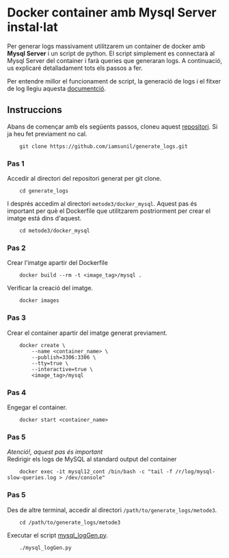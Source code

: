 # Docker container amb Mysql Server instal·lat  
Per generar logs massivament utilitzarem un container de docker amb **Mysql Server** i un script de python. El script simplement es connectarà al Mysql Server del container i farà queries que generaran logs. A continuació, us explicaré detalladament tots els passos a fer.  

Per entendre millor el funcionament de script, la generació de logs i el fitxer de log llegiu aquesta [documentció](docker_mysql/README.md).  

## Instruccions 
Abans de començar amb els següents passos, cloneu aquest [repositori](https://github.com/iamsunil/generate_logs.git). Si ja heu fet previament no cal.  
    
		git clone https://github.com/iamsunil/generate_logs.git  

### Pas 1  
Accedir al directori del repositori generat per git clone.  
  
		cd generate_logs  
I després accedim al directori `metode3/docker_mysql`. Aquest pas és important per què el Dockerfile que utilitzarem postriorment per crear el imatge está dins d'aquest.  

		cd metode3/docker_mysql  

### Pas 2  
Crear l'imatge apartir del Dockerfile 

		docker build --rm -t <image_tag>/mysql .
Verificar la creació del imatge.  

		docker images
### Pas 3  
Crear el container apartir del imatge generat previament.  

		docker create \
			--name <container_name> \
			--publish=3306:3306 \
			--tty=true \
			--interactive=true \
			<image_tag>/mysql 
			  
### Pas 4  
Engegar el container.
		
		docker start <container_name>

### Pas 5  
*Atenció!, aquest pas és important*  
Redirigir els logs de MySQL al standard output del container

		docker exec -it mysql12_cont /bin/bash -c "tail -f /r/log/mysql-slow-queries.log > /dev/console"  

### Pas 5  
Des de altre terminal, accedir al directori `/path/to/generate_logs/metode3`.  

		cd /path/to/generate_logs/metode3  
		
Executar el script [mysql_logGen.py](mysql_logGen.py).  

		./mysql_logGen.py   
 

